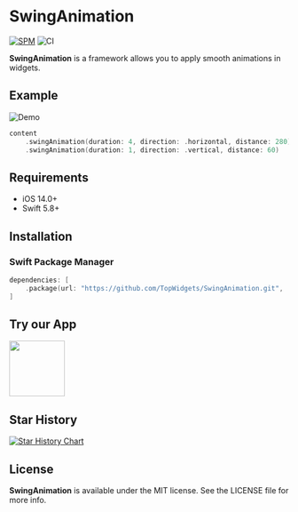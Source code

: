 # SwingAnimation
[![SPM](https://img.shields.io/badge/SPM-supported-DE5C43.svg?style=flat)](https://swift.org/package-manager/)
![CI](https://github.com/TopWidgets/SwingAnimation/actions/workflows/push.yml/badge.svg)

**SwingAnimation** is a framework allows you to apply smooth animations in widgets.

## Example

![Demo](./Demo.gif)


```swift
content
    .swingAnimation(duration: 4, direction: .horizontal, distance: 280)
    .swingAnimation(duration: 1, direction: .vertical, distance: 60)
```

## Requirements

* iOS 14.0+
* Swift 5.8+

## Installation

### Swift Package Manager

```swift
dependencies: [
    .package(url: "https://github.com/TopWidgets/SwingAnimation.git", .upToNextMajor(from: "1.0.0"))
]
```

## Try our App
<a href = "https://apps.apple.com/cn/app/Top-Widgets⁺/id6446477593">
<img src = "https://is1-ssl.mzstatic.com/image/thumb/Purple126/v4/90/e1/ed/90e1edd7-1c19-9b0c-2996-accda8cfddca/AppIcon-1x_U007ephone-85-220.png/246x0w.png"
    style = "width:100;height:100px;"    
    /></a>

## Star History

[![Star History Chart](https://api.star-history.com/svg?repos=TopWidgets/SwingAnimation&type=Date)](https://star-history.com/#TopWidgets/SwingAnimation&Date)

## License

**SwingAnimation** is available under the MIT license. See the LICENSE file for more info.
